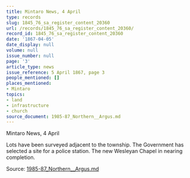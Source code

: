 ```yaml
---
title: Mintaro News, 4 April
type: records
slug: 1845_76_sa_register_content_20360
url: /records/1845_76_sa_register_content_20360/
record_id: 1845_76_sa_register_content_20360
date: '1867-04-05'
date_display: null
volume: null
issue_number: null
page: '3'
article_type: news
issue_reference: 5 April 1867, page 3
people_mentioned: []
places_mentioned:
- Mintaro
topics:
- land
- infrastructure
- church
source_document: 1985-87_Northern__Argus.md
---
```


Mintaro News, 4 April

Lots have been surveyed adjacent to the township.  The Government has selected a site for a police station.  The new Wesleyan Chapel in nearing completion.

Source: [1985-87_Northern__Argus.md](/downloads/markdown/1985-87_Northern__Argus.md)
